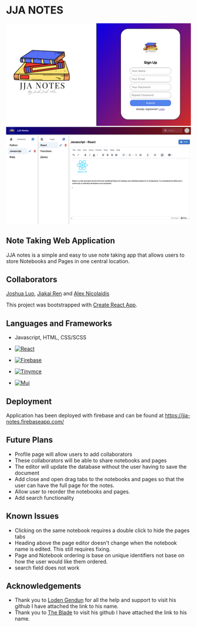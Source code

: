 # JJA NOTES

![Home Page](/src/assets/readme1.png "Home Page")
![Home Page](/src/assets/readme2.png "Home Page")

## Note Taking Web Application

JJA notes is a simple and easy to use note taking app that allows users to store Notebooks and Pages in one central location.

## Collaborators

[Joshua Luo](https://github.com/Joshuanluo),
[Jiakai Ren](https://github.com/jiakairen) and
[Alex Nicolaidis](https://github.com/Anico94)

This project was bootstrapped with [Create React App](https://github.com/facebook/create-react-app).

## Languages and Frameworks

- Javascript, HTML, CSS/SCSS

- [![React][react.js]][react-url]

- [![Firebase][firebase.js]][firebase-url]

- [![Tinymce][tinymce.js]][tinymce-url]

- [![Mui][mui.js]][mui-url]

## Deployment

Application has been deployed with firebase and can be found at https://jja-notes.firebaseapp.com/

## Future Plans

- Profile page will allow users to add collaborators
- These collaborators will be able to share notebooks and pages
- The editor will update the database without the user having to save the document
- Add close and open drag tabs to the notebooks and pages so that the user can have the full page for the notes.
- Allow user to reorder the notebooks and pages.
- Add search functionality

## Known Issues

- Clicking on the same notebook requires a double click to hide the pages tabs
- Heading above the page editor doesn't change when the notebook name is edited. This still requires fixing.
- Page and Notebook ordering is base on unique identifiers not base on how the user would like them ordered.
- search field does not work

## Acknowledgements

- Thank you to [Loden Gendun](https://github.com/Tenzang) for all the help and support to visit his github I have attached the link to his name.
- Thank you to [The Blade](https://github.com/wofockham) to visit his github I have attached the link to his name.

[react.js]: https://img.shields.io/badge/React-20232A?style=for-the-badge&logo=react&logoColor=61DAFB
[react-url]: https://reactjs.org/
[firebase.js]: https://img.shields.io/badge/Firebase-20232A?style=for-the-badge&logo=firebase&logoColor=FFCB2C
[firebase-url]: https://firebase.google.com/
[mui.js]: https://img.shields.io/badge/MUI-20232A?style=for-the-badge&logo=MUI&logoColor=007FFF
[mui-url]: https://mui.com
[tinymce.js]: https://img.shields.io/badge/tinymce-20232A?style=for-the-badge&logo=tiny&logoColor=007FFF
[tinymce-url]: https://www.tiny.cloud/
